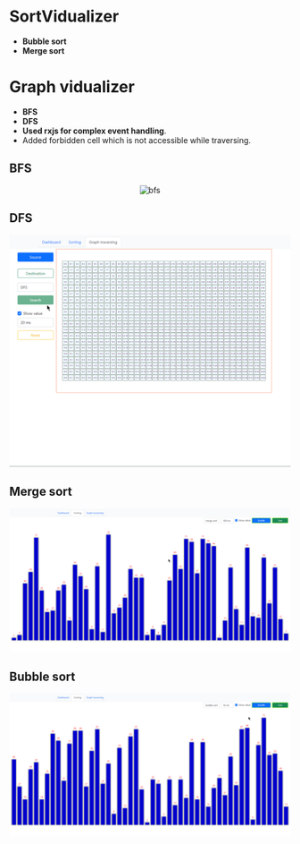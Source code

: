 # SortVidualizer
* **Bubble sort**
* **Merge sort**

# Graph vidualizer
* **BFS**
* **DFS**
* **Used rxjs for complex event handling**.
* Added forbidden cell which is not accessible while traversing.

## BFS
<p align="center">
  <img src="./Gifs/BFS.gif" alt="bfs">
</p>

## DFS
<p align="center">
  <img src="./Gifs/DFS.gif" alt="dfs">
</p>

## Merge sort
<p align="center">
  <img src="./Gifs/merge-sort.gif" alt="merge sort">
</p>

## Bubble sort
<p align="center">
  <img src="./Gifs/bubble-sort.gif" alt="bubble sort">
</p>
